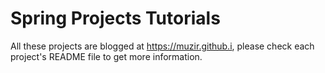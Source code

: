 # Spring Projects Tutorials
All these projects are blogged at https://muzir.github.i, please check each project's README file to get more information. 

